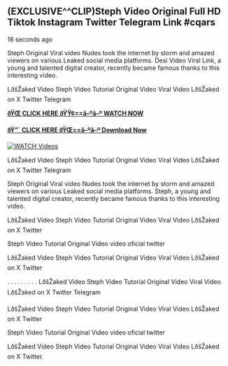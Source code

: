 ## (EXCLUSIVE^^CLIP)Steph Video Original Full HD Tiktok Instagram Twitter Telegram Link #cqars

18 seconds ago

Steph Original Viral video Nudes took the internet by storm and amazed viewers on various Leaked social media platforms. Desi Video Viral Link, a young and talented digital creator, recently became famous thanks to this interesting video.

LðšŽaked Video Steph Video Tutorial Original Video Viral Video LðšŽaked on X Twitter Telegram

**[ðŸŒ CLICK HERE ðŸŸ¢==â–ºâ–º WATCH NOW](https://clips-mediaa.blogspot.com/2025/02/video-viral-download.html)**

**[ðŸ”´ CLICK HERE ðŸŒ==â–ºâ–º Download Now](https://clips-mediaa.blogspot.com/2025/02/video-viral-download.html)**

[![WATCH Videos](https://i.imgur.com/dJHk4Zq.gif)](https://clips-mediaa.blogspot.com/2025/02/video-viral-download.html)

LðšŽaked Video Steph Video Tutorial Original Video Viral Video LðšŽaked on X Twitter Telegram

Steph Original Viral video Nudes took the internet by storm and amazed viewers on various Leaked social media platforms. Steph, a young and talented digital creator, recently became famous thanks to this interesting video.

LðšŽaked Video Steph Video Tutorial Original Video Viral Video LðšŽaked on X Twitter

Steph Video Tutorial Original Video video oficial twitter

LðšŽaked Video Steph Video Tutorial Original Video Viral Video LðšŽaked on X Twitter

. . . . . . . . . LðšŽaked Video Steph Video Tutorial Original Video Viral Video LðšŽaked on X Twitter Telegram

LðšŽaked Video Steph Video Tutorial Original Video Viral Video LðšŽaked on X Twitter

Steph Video Tutorial Original Video video oficial twitter

LðšŽaked Video Steph Video Tutorial Original Video Viral Video LðšŽaked on X Twitter.